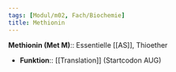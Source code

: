 ```yaml
---
tags: [Modul/m02, Fach/Biochemie]
title: Methionin
---
```

**Methionin (Met M)**:: Essentielle [[AS]], Thioether
- **Funktion**:: [[Translation]] (Startcodon AUG)